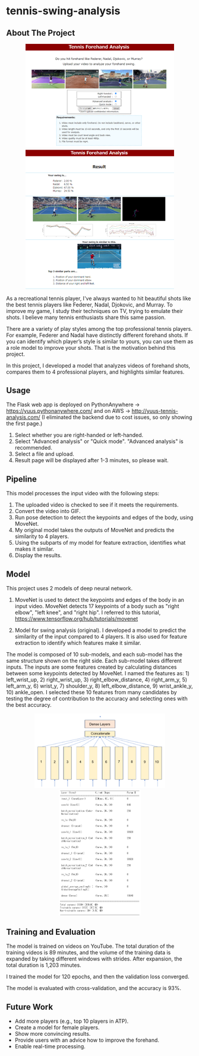 # tennis-swing-analysis

## About The Project
<div align="center">
    <img src=".github/app_img1.png" width="400">
    <img src=".github/app_img2.png" width="400">
</div>

As a recreational tennis player, I've always wanted to hit beautiful shots like the best tennis players like Federer, Nadal, Djokovic, and Murray. To improve my game, I study their techniques on TV, trying to emulate their shots. I believe many tennis enthusiasts share this same passion.

There are a variety of play styles among the top professional tennis players. For example, Federer and Nadal have distinctly different forehand shots. If you can identify which player’s style is similar to yours, you can use them as a role model to improve your shots. That is the motivation behind this project.

In this project, I developed a model that analyzes videos of forehand shots, compares them to 4 professional players, and highlights similar features.

## Usage
The Flask web app is deployed on PythonAnywhere → https://yuus.pythonanywhere.com/
and on AWS → http://yuus-tennis-analysis.com/ (I eliminated the backend due to cost issues, so only showing the first page.)

1. Select whether you are right-handed or left-handed.
2. Select "Advanced analysis" or "Quick mode". "Advanced analysis" is recommended.
3. Select a file and upload.
4. Result page will be displayed after 1-3 minutes, so please wait.

## Pipeline
This model processes the input video with the following steps:
1. The uploaded video is checked to see if it meets the requirements.
2. Convert the video into GIF.
3. Run pose detection to detect the keypoints and edges of the body, using MoveNet.
4. My original model takes the outputs of MoveNet and predicts the similarity to 4 players.
5. Using the subparts of my model for feature extraction, identifies what makes it similar.
6. Display the results.

## Model
This project uses 2 models of deep neural network.
1. MoveNet is used to detect the keypoints and edges of the body in an input video. MoveNet detects 17 keypoints of a body such as "right elbow", "left knee", and "right hip". I referred to this tutorial, https://www.tensorflow.org/hub/tutorials/movenet

2. Model for swing analysis (original).
I developed a model to predict the similarity of the input compared to 4 players. It is also used for feature extraction to identify which features make it similar.

The model is composed of 10 sub-models, and each sub-model has the same structure shown on the right side. Each sub-model takes different inputs. The inputs are some features created by calculating distances between some keypoints detected by MoveNet. I named the features as: 
    1) left_wrist_up, 2) right_wrist_up, 3) right_elbow_distance, 4) right_arm_y, 5) left_arm_y, 6) wrist_y, 7) shoulder_y, 8) left_elbow_distance, 9) wrist_ankle_y, 10) ankle_open. I selected these 10 features from many candidates by testing the degree of contribution to the accuracy and selecting ones with the best accuracy.

<div align="center">
    <img src=".github/model.png" width="350">
    <img src=".github/model_layers.png" width="220">
</div>

## Training and Evaluation
The model is trained on videos on YouTube. The total duration of the training videos is 89 minutes, and the volume of the training data is expanded by taking different windows with strides. After expansion, the total duration is 1,203 minutes.

I trained the model for 120 epochs, and then the validation loss converged.

The model is evaluated with cross-validation, and the accuracy is 93%.

## Future Work
- Add more players (e.g., top 10 players in ATP).
- Create a model for female players.
- Show more convincing results.
- Provide users with an advice how to improve the forehand.
- Enable real-time processing.
